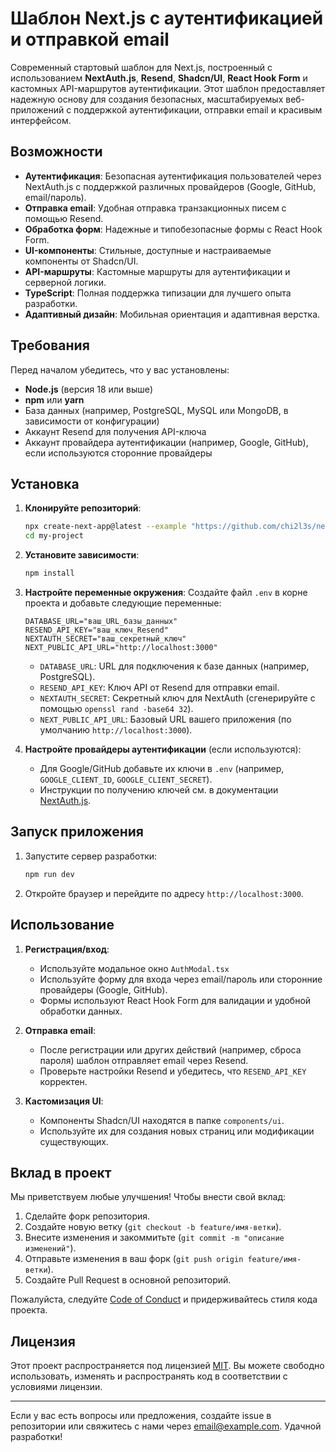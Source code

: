 # Шаблон Next.js с аутентификацией и отправкой email

Современный стартовый шаблон для Next.js, построенный с использованием **NextAuth.js**, **Resend**, **Shadcn/UI**, **React Hook Form** и кастомных API-маршрутов аутентификации. Этот шаблон предоставляет надежную основу для создания безопасных, масштабируемых веб-приложений с поддержкой аутентификации, отправки email и красивым интерфейсом.

## Возможности

- **Аутентификация**: Безопасная аутентификация пользователей через NextAuth.js с поддержкой различных провайдеров (Google, GitHub, email/пароль).
- **Отправка email**: Удобная отправка транзакционных писем с помощью Resend.
- **Обработка форм**: Надежные и типобезопасные формы с React Hook Form.
- **UI-компоненты**: Стильные, доступные и настраиваемые компоненты от Shadcn/UI.
- **API-маршруты**: Кастомные маршруты для аутентификации и серверной логики.
- **TypeScript**: Полная поддержка типизации для лучшего опыта разработки.
- **Адаптивный дизайн**: Мобильная ориентация и адаптивная верстка.

## Требования

Перед началом убедитесь, что у вас установлены:
- **Node.js** (версия 18 или выше)
- **npm** или **yarn**
- База данных (например, PostgreSQL, MySQL или MongoDB, в зависимости от конфигурации)
- Аккаунт Resend для получения API-ключа
- Аккаунт провайдера аутентификации (например, Google, GitHub), если используются сторонние провайдеры

## Установка

1. **Клонируйте репозиторий**:
   ```bash
   npx create-next-app@latest --example "https://github.com/chi2l3s/nextjs-with-auth-and-resend" my-project
   cd my-project
   ```

2. **Установите зависимости**:
   ```bash
   npm install
   ```

3. **Настройте переменные окружения**:
   Создайте файл `.env` в корне проекта и добавьте следующие переменные:
   ```env
   DATABASE_URL="ваш_URL_базы_данных"
   RESEND_API_KEY="ваш_ключ_Resend"
   NEXTAUTH_SECRET="ваш_секретный_ключ"
   NEXT_PUBLIC_API_URL="http://localhost:3000"
   ```

   - `DATABASE_URL`: URL для подключения к базе данных (например, PostgreSQL).
   - `RESEND_API_KEY`: Ключ API от Resend для отправки email.
   - `NEXTAUTH_SECRET`: Секретный ключ для NextAuth (сгенерируйте с помощью `openssl rand -base64 32`).
   - `NEXT_PUBLIC_API_URL`: Базовый URL вашего приложения (по умолчанию `http://localhost:3000`).

4. **Настройте провайдеры аутентификации** (если используются):
   - Для Google/GitHub добавьте их ключи в `.env` (например, `GOOGLE_CLIENT_ID`, `GOOGLE_CLIENT_SECRET`).
   - Инструкции по получению ключей см. в документации [NextAuth.js](https://next-auth.js.org/).

## Запуск приложения

1. Запустите сервер разработки:
   ```bash
   npm run dev
   ```

2. Откройте браузер и перейдите по адресу `http://localhost:3000`.

## Использование

1. **Регистрация/вход**:
   - Используйте модальное окно `AuthModal.tsx`
   - Используйте форму для входа через email/пароль или сторонние провайдеры (Google, GitHub).
   - Формы используют React Hook Form для валидации и удобной обработки данных.

2. **Отправка email**:
   - После регистрации или других действий (например, сброса пароля) шаблон отправляет email через Resend.
   - Проверьте настройки Resend и убедитесь, что `RESEND_API_KEY` корректен.

3. **Кастомизация UI**:
   - Компоненты Shadcn/UI находятся в папке `components/ui`.
   - Используйте их для создания новых страниц или модификации существующих.

## Вклад в проект

Мы приветствуем любые улучшения! Чтобы внести свой вклад:
1. Сделайте форк репозитория.
2. Создайте новую ветку (`git checkout -b feature/имя-ветки`).
3. Внесите изменения и закоммитьте (`git commit -m "описание изменений"`).
4. Отправьте изменения в ваш форк (`git push origin feature/имя-ветки`).
5. Создайте Pull Request в основной репозиторий.

Пожалуйста, следуйте [Code of Conduct](CODE_OF_CONDUCT.md) и придерживайтесь стиля кода проекта.

## Лицензия

Этот проект распространяется под лицензией [MIT](LICENSE). Вы можете свободно использовать, изменять и распространять код в соответствии с условиями лицензии.

---

Если у вас есть вопросы или предложения, создайте issue в репозитории или свяжитесь с нами через [email@example.com](mailto:amixolplex@gmail.com). Удачной разработки!